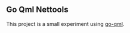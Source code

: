 Go Qml Nettools
---------------

This project is a small experiment using [go-qml](https://github.com/go-qml/qml).
